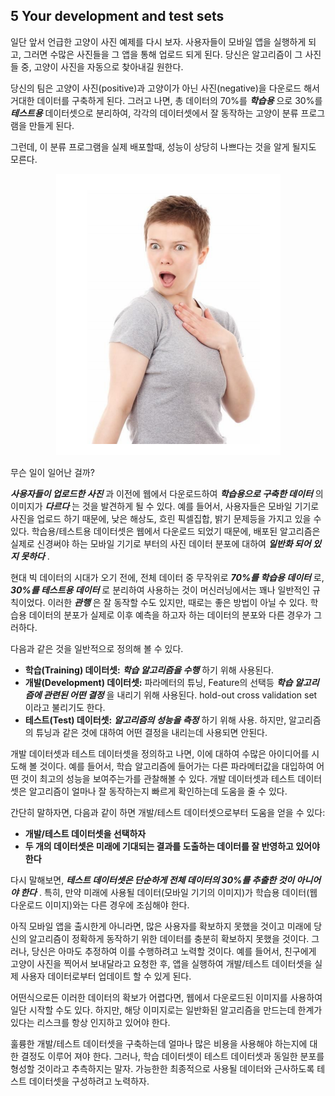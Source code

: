 ## 5 Your development and test sets

일단 앞서 언급한 고양이 사진 예제를 다시 보자. 사용자들이 모바일 앱을 실행하게 되고, 그러면 수많은 사진들을 그 앱을 통해 업로드 되게 된다. 당신은 알고리즘이 그 사진들 중, 고양이 사진을 자동으로 찾아내길 원한다.

당신의 팀은 고양이 사진(positive)과 고양이가 아닌 사진(negative)을 다운로드 해서 거대한 데이터를 구축하게 된다. 그러고 나면, 총 데이터의 70%를 ***학습용*** 으로 30%를 ***테스트용*** 데이터셋으로 분리하여, 각각의 데이터셋에서 잘 동작하는 고양이 분류 프로그램을 만들게 된다.

그런데, 이 분류 프로그램을 실제 배포할때, 성능이 상당히 나쁘다는 것을 알게 될지도 모른다.

<div style="text-align:center;">
  <img src="../img/5_1.PNG" style="text-align:center;"/>
</div>

무슨 일이 일어난 걸까?

***사용자들이 업로드한 사진*** 과 이전에 웹에서 다운로드하여 ***학습용으로 구축한 데이터*** 의 이미지가 ***다르다*** 는 것을 발견하게 될 수 있다. 예를 들어서, 사용자들은 모바일 기기로 사진을 업로드 하기 때문에, 낮은 해상도, 흐린 픽셀집합, 밝기 문제등을 가지고 있을 수 있다. 학습용/테스트용 데이터셋은 웹에서 다운로드 되었기 때문에, 배포된 알고리즘은 실제로 신경써야 하는 모바일 기기로 부터의 사진 데이터 분포에 대하여 ***일반화 되어 있지 못하다*** .

현대 빅 데이터의 시대가 오기 전에, 전체 데이터 중 무작위로 ***70%를 학습용 데이터*** 로, ***30%를 테스트용 데이터*** 로 분리하여 사용하는 것이 머신러닝에서는 꽤나 일반적인 규칙이었다. 이러한 ***관행*** 은 잘 동작할 수도 있지만, 때로는 좋은 방법이 아닐 수 있다. 학습용 데이터의 분포가 실제로 이후 예측을 하고자 하는 데이터의 분포와 다른 경우가 그러하다.

다음과 같은 것을 일반적으로 정의해 볼 수 있다.
- __학습(Training) 데이터셋:__ ***학습 알고리즘을 수행*** 하기 위해 사용된다.
- __개발(Development) 데이터셋:__  파라메터의 튜닝, Feature의 선택등 ***학습 알고리즘에 관련된 어떤 결정*** 을 내리기 위해 사용된다. hold-out cross validation set 이라고 불리기도 한다.
- __테스트(Test) 데이터셋:__ ***알고리즘의 성능을 측정*** 하기 위해 사용. 하지만, 알고리즘의 튜닝과 같은 것에 대하여 어떤 결정을 내리는데 사용되면 안된다.

개발 데이터셋과 테스트 데이터셋을 정의하고 나면, 이에 대하여 수많은 아이디어를 시도해 볼 것이다. 예를 들어서, 학습 알고리즘에 들어가는 다른 파라메터값을 대입하여 어떤 것이 최고의 성능을 보여주는가를 관찰해볼 수 있다. 개발 데이터셋과 테스트 데이터셋은 알고리즘이 얼마나 잘 동작하는지 빠르게 확인하는데 도움을 줄 수 있다.

간단히 말하자면, 다음과 같이 하면 개발/테스트 데이터셋으로부터 도움을 얻을 수 있다:
- __개발/테스트 데이터셋을 선택하자__
- __두 개의 데이터셋은 미래에 기대되는 결과를 도출하는 데이터를 잘 반영하고 있어야 한다__

다시 말해보면, ***테스트 데이터셋은 단순하게 전체 데이터의 30%를 추출한 것이 아니어야 한다*** . 특히, 만약 미래에 사용될 데이터(모바일 기기의 이미지)가 학습용 데이터(웹 다운로드 이미지)와는 다른 경우에 조심해야 한다.

아직 모바일 앱을 출시한게 아니라면, 많은 사용자를 확보하지 못했을 것이고 미래에 당신의 알고리즘이 정확하게 동작하기 위한 데이터를 충분히 확보하지 못했을 것이다. 그러나, 당신은 아마도 추정하여 이를 수행하려고 노력할 것이다. 예를 들어서, 친구에게 고양이 사진을 찍어서 보내달라고 요청한 후, 앱을 실행하여 개발/테스트 데이터셋을 실제 사용자 데이터로부터 업데이트 할 수 있게 된다.

어떤식으로든 이러한 데이터의 확보가 어렵다면, 웹에서 다운로드된 이미지를 사용하여 일단 시작할 수도 있다. 하지만, 해당 이미지로는 일반화된 알고리즘을 만드는데 한계가 있다는 리스크를 항상 인지하고 있어야 한다.

훌륭한 개발/테스트 데이터셋을 구축하는데 얼마나 많은 비용을 사용해야 하는지에 대한 결정도 이루어 져야 한다. 그러나, 학습 데이터셋이 테스트 데이터셋과 동일한 분포를 형성할 것이라고 추측하지는 말자. 가능한한 최종적으로 사용될 데이터와 근사하도록 테스트 데이터셋을 구성하려고 노력하자.
